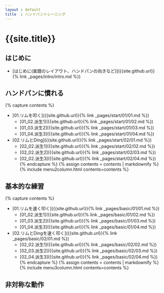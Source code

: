 ```yaml
---
layout : default
title  : ハンドパントレーニング
---
```


# {{site.title}}

## はじめに

* [はじめに(楽譜のレイアウト、ハンドパンの向きなど)]({{site.github.url}}{% link _pages/intro/intro.md %})

## ハンドパンに慣れる

{% capture contents %}
* [01.リムを叩く]({{site.github.url}}{% link _pages/start/01/01.md %})
  * [01_02.派生1]({{site.github.url}}{% link _pages/start/01/02.md %})
  * [01_03.派生2]({{site.github.url}}{% link _pages/start/01/03.md %})
  * [01_04.派生3]({{site.github.url}}{% link _pages/start/01/04.md %})
* [02.リムとDing]({{site.github.url}}{% link _pages/start/02/01.md %})
  * [02_02.派生1]({{site.github.url}}{% link _pages/start/02/02.md %})
  * [02_02.派生2]({{site.github.url}}{% link _pages/start/02/03.md %})
  * [02_02.派生3]({{site.github.url}}{% link _pages/start/02/04.md %})
{% endcapture %}
{% assign contents = contents | markdownify %}
{% include menu2column.html contents=contents %}


## 基本的な練習

{% capture contents %}
* [01.リムを速く叩く]({{site.github.url}}{% link _pages/basic/01/01.md %})
  * [01_02.派生1]({{site.github.url}}{% link _pages/basic/01/02.md %})
  * [01_03.派生2]({{site.github.url}}{% link _pages/basic/01/03.md %})
  * [01_04.派生3]({{site.github.url}}{% link _pages/basic/01/04.md %})
* [02.リムとDingを速く叩く]({{site.github.url}}{% link _pages/basic/02/01.md %})
  * [02_02.派生1]({{site.github.url}}{% link _pages/basic/02/02.md %})
  * [02_03.派生2]({{site.github.url}}{% link _pages/basic/02/03.md %})
  * [02_04.派生3]({{site.github.url}}{% link _pages/basic/02/04.md %})
{% endcapture %}
{% assign contents = contents | markdownify %}
{% include menu3column.html contents=contents %}

## 非対称な動作
